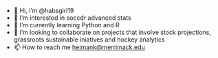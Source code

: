 - 👋 Hi, I’m @habsgirl19
- 👀 I’m interested in soccdr advanced stats
- 🌱 I’m currently learning Python and R
- 💞️ I’m looking to collaborate on projects that involve stock projections, grassroots sustainable iniatives and hockey analytics
- 📫 How to reach me heimank@merrimack.edu

<!---
habsgirl19/habsgirl19 is a ✨ special ✨ repository because its `README.md` (this file) appears on your GitHub profile.
You can click the Preview link to take a look at your changes.
--->
